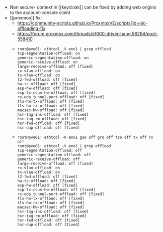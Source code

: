 - Non secure- context in [[keycloak]] can be fixed by adding web origins to the account-console client
- [[proxmox]] fix:
	- https://community-scripts.github.io/ProxmoxVE/scripts?id=nic-offloading-fix
	- https://forum.proxmox.com/threads/e1000-driver-hang.58284/post-558410
	- ```shell
	  root@pve01: ethtool -k eno1 | grep offload
	  tcp-segmentation-offload: on
	  generic-segmentation-offload: on
	  generic-receive-offload: on
	  large-receive-offload: off [fixed]
	  rx-vlan-offload: on
	  tx-vlan-offload: on
	  l2-fwd-offload: off [fixed]
	  hw-tc-offload: off [fixed]
	  esp-hw-offload: off [fixed]
	  esp-tx-csum-hw-offload: off [fixed]
	  rx-udp_tunnel-port-offload: off [fixed]
	  tls-hw-tx-offload: off [fixed]
	  tls-hw-rx-offload: off [fixed]
	  macsec-hw-offload: off [fixed]
	  hsr-tag-ins-offload: off [fixed]
	  hsr-tag-rm-offload: off [fixed]
	  hsr-fwd-offload: off [fixed]
	  hsr-dup-offload: off [fixed]
	  ```
	- ```shell
	  root@pve01: ethtool -K eno1 gso off gro off tso off tx off rx off
	  root@pve01: ethtool -k eno1 | grep offload
	  tcp-segmentation-offload: off
	  generic-segmentation-offload: off
	  generic-receive-offload: off
	  large-receive-offload: off [fixed]
	  rx-vlan-offload: on
	  tx-vlan-offload: on
	  l2-fwd-offload: off [fixed]
	  hw-tc-offload: off [fixed]
	  esp-hw-offload: off [fixed]
	  esp-tx-csum-hw-offload: off [fixed]
	  rx-udp_tunnel-port-offload: off [fixed]
	  tls-hw-tx-offload: off [fixed]
	  tls-hw-rx-offload: off [fixed]
	  macsec-hw-offload: off [fixed]
	  hsr-tag-ins-offload: off [fixed]
	  hsr-tag-rm-offload: off [fixed]
	  hsr-fwd-offload: off [fixed]
	  hsr-dup-offload: off [fixed]
	  ```